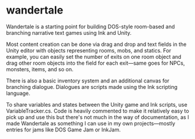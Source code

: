 # wandertale
Wandertale is a starting point for building DOS-style room-based and branching narrative text games using Ink and Unity.

Most content creation can be done via drag and drop and text fields in the Unity editor with objects representing rooms, mobs, and statics. For example, you can easily set the number of exits on one room object and drag other room objects into the field for each exit—same goes for NPCs, monsters, items, and so on.

There is also a basic inventory system and an additional canvas for branching dialogue. Dialogues are scripts made using the Ink scripting language.

To share variables and states between the Unity game and Ink scripts, use VariableTracker.cs. Code is heavily commented to make it relatively easy to pick up and use this but there's not much in the way of documentation, as I made Wandertale as something I can use in my own projects—mostly entries for jams like DOS Game Jam or InkJam.
